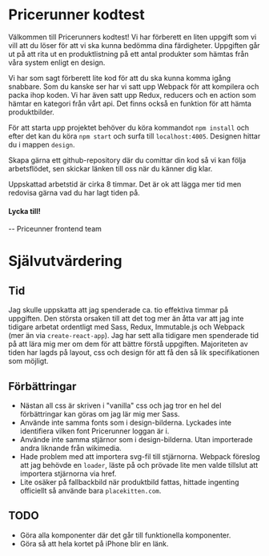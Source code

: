 # Pricerunner kodtest

Välkommen till Pricerunners kodtest! Vi har förberett en liten uppgift som vi vill att du löser
för att vi ska kunna bedömma dina färdigheter. Uppgiften går ut på att rita ut en produktlistning
på ett antal produkter som hämtas från våra system enligt en design.


Vi har som sagt förberett lite kod för att du ska kunna komma igång snabbare. Som du kanske ser har
vi satt upp Webpack för att kompilera och packa ihop koden. Vi har även satt upp Redux, reducers och
en action som hämtar en kategori från vårt api. Det finns också en funktion för att hämta produktbilder.

För att starta upp projektet behöver du köra kommandot `npm install` och efter det kan du köra
`npm start` och surfa till `localhost:4005`. Designen hittar du i mappen `design`.

Skapa gärna ett github-repository där du comittar din kod så vi kan följa arbetsflödet, sen skickar
länken till oss när du känner dig klar.

Uppskattad arbetstid är cirka 8 timmar. Det är ok att lägga mer tid men redovisa gärna vad du har lagt tiden på.

#### Lycka till!

-- Priceunner frontend team

# Självutvärdering

## Tid

Jag skulle uppskatta att jag spenderade ca. tio effektiva timmar på uppgiften. Den största orsaken till att det tog mer än åtta var att jag inte tidigare arbetat ordentligt med Sass, Redux, Immutable.js och Webpack (mer än via `create-react-app`). Jag har sett alla tidigare men spenderade tid på att lära mig mer om dem för att bättre förstå uppgiften. Majoriteten av tiden har lagds på layout, css och design för att få den så lik specifikationen som möjligt.

## Förbättringar

* Nästan all css är skriven i "vanilla" css och jag tror en hel del förbättringar kan göras om jag lär mig mer Sass.
* Använde inte samma fonts som i design-bilderna. Lyckades inte identifiera vilken font Pricerunner loggan är i.
* Använde inte samma stjärnor som i design-bilderna. Utan importerade andra liknande från wikimedia.
* Hade problem med att importera svg-fil till stjärnorna. Webpack föreslog att jag behövde en `loader`, läste på och prövade lite men valde tillslut att importera stjärnorna via href.
* Lite osäker på fallbackbild när produktbild fattas, hittade ingenting officiellt så använde bara `placekitten.com`.

## TODO
* Göra alla komponenter där det går till funktionella komponenter.
* Göra så att hela kortet på iPhone blir en länk. 